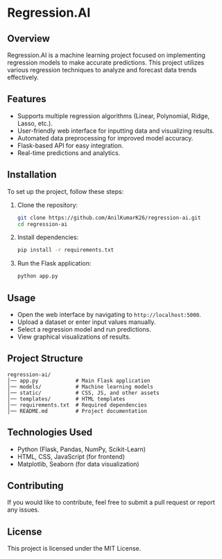 # Regression.AI

## Overview
Regression.AI is a machine learning project focused on implementing regression models to make accurate predictions. This project utilizes various regression techniques to analyze and forecast data trends effectively.

## Features
- Supports multiple regression algorithms (Linear, Polynomial, Ridge, Lasso, etc.).
- User-friendly web interface for inputting data and visualizing results.
- Automated data preprocessing for improved model accuracy.
- Flask-based API for easy integration.
- Real-time predictions and analytics.

## Installation
To set up the project, follow these steps:

1. Clone the repository:
   ```bash
   git clone https://github.com/AnilKumarK26/regression-ai.git
   cd regression-ai
   ```
2. Install dependencies:
   ```bash
   pip install -r requirements.txt
   ```
3. Run the Flask application:
   ```bash
   python app.py
   ```

## Usage
- Open the web interface by navigating to `http://localhost:5000`.
- Upload a dataset or enter input values manually.
- Select a regression model and run predictions.
- View graphical visualizations of results.

## Project Structure
```
regression-ai/
│── app.py            # Main Flask application
│── models/           # Machine learning models
│── static/           # CSS, JS, and other assets
│── templates/        # HTML templates
│── requirements.txt  # Required dependencies
│── README.md         # Project documentation
```

## Technologies Used
- Python (Flask, Pandas, NumPy, Scikit-Learn)
- HTML, CSS, JavaScript (for frontend)
- Matplotlib, Seaborn (for data visualization)

## Contributing
If you would like to contribute, feel free to submit a pull request or report any issues.

## License
This project is licensed under the MIT License.

